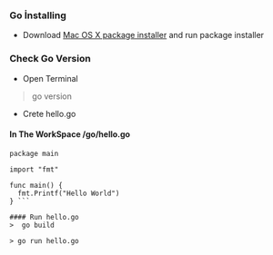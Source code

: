### Go İnstalling 
* Download [Mac OS X package installer](https://golang.org/dl/) and run package installer
### Check Go Version
* Open Terminal
>go version
* Crete hello.go 
#### In The WorkSpace /go/hello.go
```
package main

import "fmt"

func main() {
  fmt.Printf("Hello World")
} ```

#### Run hello.go
>  go build

> go run hello.go